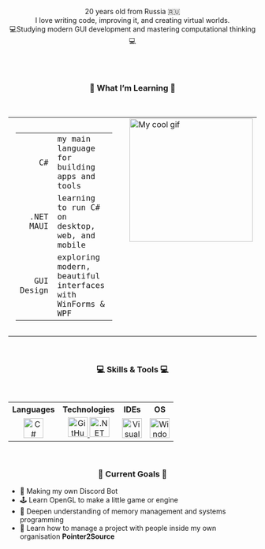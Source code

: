 <p align="center">
  20 years old from Russia 🇷🇺<br>
  I love writing code, improving it, and creating virtual worlds.<br>
  💻Studying modern GUI development and mastering computational thinking 💻
</p>

<br />

<div align="center">
</div>

<br />

<h3 align="center">📘 What I’m Learning 📕</h3>

<br />

<table align="center" cellpadding="0" cellspacing="0" style="border-collapse: collapse;">
  <tr>
    <td style="padding: 15px; vertical-align: top;">
      <table style="font-family: Consolas, monospace;">
        <tr>
          <td style="text-align:right; padding-right:10px;">C#</td>
          <td>my main language for building apps and tools</td>
        </tr>
        <tr>
          <td style="text-align:right; padding-right:10px;">.NET MAUI</td>
          <td>learning to run C# on desktop, web, and mobile</td>
        </tr>
        <tr>
          <td style="text-align:right; padding-right:10px;">GUI Design</td>
          <td>exploring modern, beautiful interfaces with WinForms & WPF</td>
        </tr>
      </table>
    </td>
    <td style="padding-left: 20px; vertical-align: top;">
      <img src="https://github.com/Balldesh/Balldesh/raw/817f7ad2b4965e3147fc5d8f82141a544592c350/0463b94db6f1e49e08d14e2b6e7362c1.gif" alt="My cool gif" width="250" />
    </td>
  </tr>
</table>

<br />

<h3 align="center">💻 Skills & Tools 💻</h3>

<br />

<table align="center" style="text-align:center;">
  <tr>
    <th>Languages</th>
    <th>Technologies</th>
    <th>IDEs</th>
    <th>OS</th>
  </tr>
  <tr>
    <td>
      <div align="center">
        <a href="https://learn.microsoft.com/de-de/dotnet/csharp/" target="_blank">
          <img src="https://skillicons.dev/icons?i=cs" alt="C#" width="40" height="40" />
        </a>
      </div>
    </td>
    <td>
      <a href="https://github.com/" target="_blank">
        <img src="https://skillicons.dev/icons?i=github" alt="GitHub" width="40" height="40" />
      </a>
      <a href="https://dotnet.microsoft.com/en-us/" target="_blank">
        <img src="https://skillicons.dev/icons?i=dotnet" alt=".NET" width="40" height="40" />
      </a>
    </td>
    <td>
      <a href="https://visualstudio.microsoft.com/de/downloads/" target="_blank">
        <img src="https://skillicons.dev/icons?i=visualstudio" alt="Visual Studio" width="40" height="40" />
      </a>
    </td>
    <td>
      <a href="https://www.microsoft.com/de-de/software-download/windows11" target="_blank">
        <img src="https://skillicons.dev/icons?i=windows" alt="Windows" width="40" height="40" />
      </a>
    </td>
  </tr>
</table>

<br />

<h3 align="center">🎯 Current Goals 🎯</h3>

<ul>
  <li>🤖 Making my own Discord Bot</li>
  <li>🕹️ Learn OpenGL to make a little game or engine</li>
  <li>🧠 Deepen understanding of memory management and systems programming</li>
  <li>👥 Learn how to manage a project with people inside my own organisation <strong>Pointer2Source</strong></li>
</ul>

<br />
